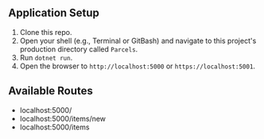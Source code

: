 ## Application Setup

1. Clone this repo.
2. Open your shell (e.g., Terminal or GitBash) and navigate to this project's production directory called `Parcels`. 
3. Run `dotnet run`.
4. Open the browser to `http://localhost:5000` or `https://localhost:5001`.

## Available Routes

* localhost:5000/
* localhost:5000/items/new
* localhost:5000/items